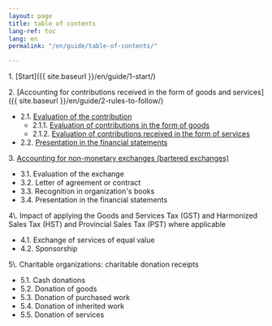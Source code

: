 ```yaml
---
layout: page
title: table of contents
lang-ref: toc
lang: en
permalink: "/en/guide/table-of-contents/"

---
```

1\. [Start]({{ site.baseurl }}/en/guide/1-start/) 

2\. [Accounting for contributions received in the form of goods and services]({{ site.baseurl }}/en/guide/2-rules-to-follow/) 
<ul class="textlist">
<li>2.1. <a href="{{ site.baseurl }}/en/guide/2_1-evaluation-of-contribution/" title="Evaluation of the contribution">Evaluation of the contribution</a>
  
<ul class="textlist">
  <li>2.1.1. <a href="{{ site.baseurl }}/en/guide/2_1_1-donations-of-goods/" titl="Evaluation of contributions in the form of goods">Evaluation of contributions in the form of goods</a> </li>

  <li>2.1.2. <a href="{{ site.baseurl }}/en/guide/2_1_2-donation-of-services/" title="Evaluation of contributions received in the form of services">Evaluation of contributions received in the form of services</a></li>
</ul></li>

  <li>2.2. <a href="{{ site.baseurl }}/en/guide/2_2-presentation-financial-statements/" title="Presentation in the financial statements">Presentation in the financial statements</a></li>
</ul>

3\. <a href="{{ site.baseurl }}/en/guide/3-accounting-non-monetary-exchanges/" title="Accounting for non-monetary exchanges (bartered exchanges)">Accounting for non-monetary exchanges (bartered exchanges)</a>
<ul class="textlist">
  <li>3.1. Evaluation of the exchange</li>

  <li>3.2. Letter of agreement or contract</li>

  <li>3.3. Recognition in organization's books</li>

  <li>3.4. Presentation in the financial statements</li>
</ul>
4\. Impact of applying the Goods and Services Tax (GST) and Harmonized Sales Tax (HST) and Provincial Sales Tax (PST) where applicable
<ul class="textlist">
  <li>4.1. Exchange of services of equal value</li>

  <li>4.2. Sponsorship</li>
</ul>
5\. Charitable organizations: charitable donation receipts
<ul class="textlist">
  <li>5.1. Cash donations</li>

  <li>5.2. Donation of goods</li>

  <li>5.3. Donation of purchased work</li>

  <li>5.4. Donation of inherited work</li>

  <li>5.5. Donation of services</li>
</ul>